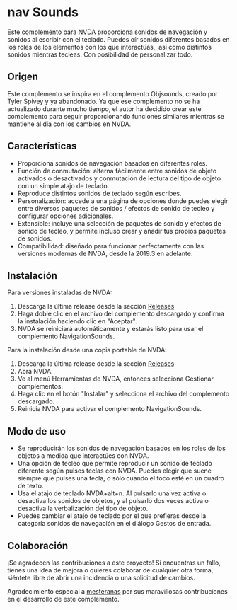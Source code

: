 # nav Sounds
Este complemento para NVDA proporciona sonidos de navegación y sonidos al escribir con el teclado.
Puedes oír sonidos diferentes basados en los roles de los elementos con los que interactúas,, así como distintos sonidos mientras tecleas.
Con posibilidad de personalizar todo.


## Origen


Este complemento se inspira en el complemento Objsounds, creado por Tyler Spivey y ya abandonado. Ya que ese complemento no se ha actualizado durante mucho tiempo, el autor ha decidido crear este complemento para seguir proporcionando funciones similares mientras se mantiene al día con los cambios en NVDA.


## Características

- Proporciona sonidos de navegación basados en diferentes roles.
- Función de conmutación: alterna fácilmente entre sonidos de objeto activados o desactivados y conmutación de lectura del tipo de objeto con un simple atajo de teclado.
- Reproduce distintos sonidos de teclado según escribes.
- Personalización: accede a una página de opciones donde puedes elegir entre diversos paquetes de sonidos / efectos de sonido de tecleo y configurar opciones adicionales.
- Extensible: incluye una selección de paquetes de sonido y efectos de sonido de tecleo, y permite incluso crear y añadir tus propios paquetes de sonidos.
- Compatibilidad: diseñado para funcionar perfectamente con las versiones modernas de NVDA, desde la 2019.3 en adelante.


## Instalación

Para versiones instaladas de NVDA:

1. Descarga la última release desde la sección [Releases](https://github.com/ahmedthebest31/navsounds/releases/)
2. Haga doble clic en el archivo del complemento descargado y confirma la instalación haciendo clic en "Aceptar".
3. NVDA se reiniciará automáticamente y estarás listo para usar el complemento NavigationSounds.


Para la instalación desde una copia portable de NVDA:

1. Descarga la última release desde la sección [Releases](https://github.com/ahmedthebest31/navsounds/releases/)
2. Abra NVDA.
3. Ve al menú Herramientas de NVDA, entonces selecciona Gestionar complementos.
4. Haga clic en el botón "Instalar" y selecciona el archivo del complemento descargado.
5. Reinicia NVDA para activar el complemento NavigationSounds.


## Modo de uso

- Se reproducirán los sonidos de navegación basados en los roles de los objetos a medida que interactúes con NVDA.
- Una opción de tecleo que permite reproducir un sonido de teclado diferente según pulses teclas con NVDA. Puedes elegir que suene siempre que pulses una tecla, o sólo cuando el foco esté en un cuadro de texto.
- Usa el atajo de teclado NVDA+alt+n. Al pulsarlo una vez activa o desactiva los sonidos de objetos, y al pulsarlo dos veces activa o desactiva la verbalización del tipo de objeto.
- Puedes cambiar el atajo de teclado por el que prefieras desde la categoría sonidos de navegación en el diálogo Gestos de entrada.


## Colaboración

¡Se agradecen las contribuciones a este proyecto! Si encuentras un fallo, tienes una idea de mejora o quieres colaborar de cualquier otra forma, siéntete libre de abrir una incidencia o una solicitud de cambios.

Agradecimiento especial a [mesteranas](https://github.com/mesteranas/) por sus maravillosas contribuciones en el desarrollo de este complemento.
